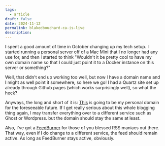 ```yaml
---
tags:
  - article
draft: false
date: 2024-11-12
permalink: blakedbouchard-ca-is-live
description:
---
```

I spent a good amount of time in October changing up my tech setup. I started running a personal server off of a Mac Mini that I no longer had any use for, and then I started to think "Wouldn't it be pretty cool to have my own domain name so that I could just point it to a Docker instance on this server or something?"

Well, that didn't end up working too well, but now I have a domain name and I might as well point it somewhere, so here we go! I had a Quartz site set up already through Github pages (which works surprisingly well), so what the heck?

Anyways, the long and short of it is: [This](https://blakedbouchard.ca) is going to be my personal domain for the foreseeable future. If I get really serious about this whole blogging thing again, I may transfer everything over to a different service such as Ghost or Wordpress. but the domain should stay the same at least.

Also, I've got a [FeedBurner](https://feeds.feedburner.com/blakedbouchard/ultraflavourblog) for those of you blessed RSS maniacs out there. That way, even if I do change to a different service, the feed should remain active. As long as FeedBurner stays active, obviously.